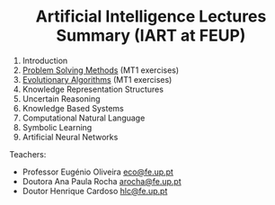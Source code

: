 <h1 align="center">Artificial Intelligence Lectures Summary (IART at FEUP)</h1>

 1. Introduction
 2. [Problem Solving Methods](summary/problem_solving_methods.MD) (MT1 exercises)
 3. [Evolutionary Algorithms](summary/evolution_algorithms.MD) (MT1 exercises)
 4. Knowledge Representation Structures
 5. Uncertain Reasoning
 6. Knowledge Based Systems
 7. Computational Natural Language
 8. Symbolic Learning
 9. Artificial Neural Networks

Teachers:
 * Professor Eugénio Oliveira eco@fe.up.pt
 * Doutora Ana Paula Rocha arocha@fe.up.pt
 * Doutor Henrique Cardoso hlc@fe.up.pt
